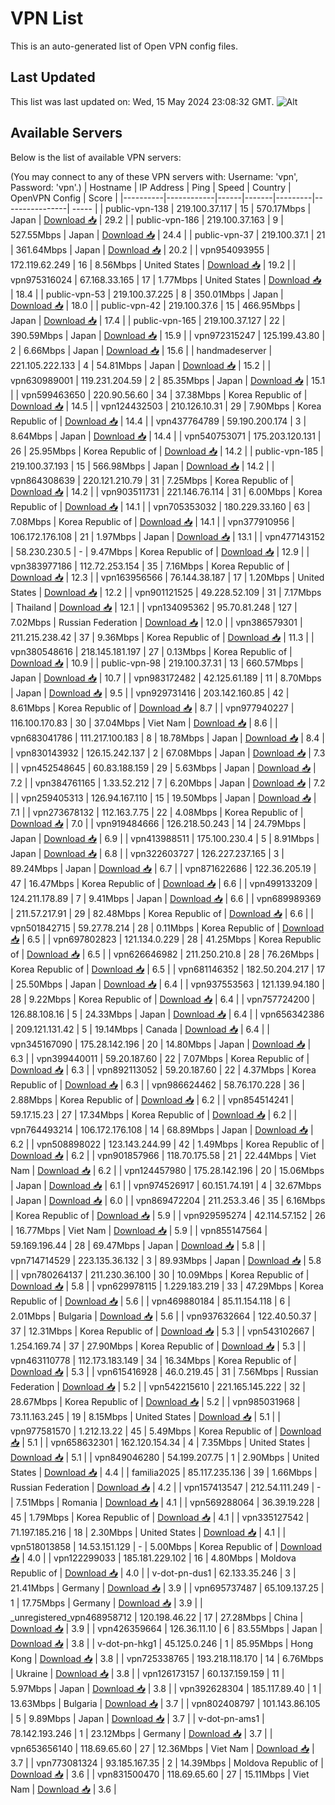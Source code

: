 # VPN List

This is an auto-generated list of Open VPN config files.

## Last Updated

This list was last updated on: Wed, 15 May 2024 23:08:32 GMT.
![Alt](https://repobeats.axiom.co/api/embed/186b98318ef1479477931607c1ad7d823f12451f.svg "Repobeats analytics image")

## Available Servers

Below is the list of available VPN servers:

(You may connect to any of these VPN servers with: Username: 'vpn', Password: 'vpn'.)
| Hostname | IP Address | Ping | Speed | Country | OpenVPN Config | Score |
|----------|------------|------|-------|---------|----------------| ----- |
| public-vpn-138 | 219.100.37.117 | 15 | 570.17Mbps | Japan | [Download 📥](./configs/server_0_JP.ovpn) | 29.2 |
| public-vpn-186 | 219.100.37.163 | 9 | 527.55Mbps | Japan | [Download 📥](./configs/server_1_JP.ovpn) | 24.4 |
| public-vpn-37 | 219.100.37.1 | 21 | 361.64Mbps | Japan | [Download 📥](./configs/server_2_JP.ovpn) | 20.2 |
| vpn954093955 | 172.119.62.249 | 16 | 8.56Mbps | United States | [Download 📥](./configs/server_3_US.ovpn) | 19.2 |
| vpn975316024 | 67.168.33.165 | 17 | 1.77Mbps | United States | [Download 📥](./configs/server_4_US.ovpn) | 18.4 |
| public-vpn-53 | 219.100.37.225 | 8 | 350.01Mbps | Japan | [Download 📥](./configs/server_5_JP.ovpn) | 18.0 |
| public-vpn-42 | 219.100.37.6 | 15 | 466.95Mbps | Japan | [Download 📥](./configs/server_6_JP.ovpn) | 17.4 |
| public-vpn-165 | 219.100.37.127 | 22 | 390.59Mbps | Japan | [Download 📥](./configs/server_7_JP.ovpn) | 15.9 |
| vpn972315247 | 125.199.43.80 | 2 | 6.66Mbps | Japan | [Download 📥](./configs/server_8_JP.ovpn) | 15.6 |
| handmadeserver | 221.105.222.133 | 4 | 54.81Mbps | Japan | [Download 📥](./configs/server_9_JP.ovpn) | 15.2 |
| vpn630989001 | 119.231.204.59 | 2 | 85.35Mbps | Japan | [Download 📥](./configs/server_10_JP.ovpn) | 15.1 |
| vpn599463650 | 220.90.56.60 | 34 | 37.38Mbps | Korea Republic of | [Download 📥](./configs/server_11_KR.ovpn) | 14.5 |
| vpn124432503 | 210.126.10.31 | 29 | 7.90Mbps | Korea Republic of | [Download 📥](./configs/server_12_KR.ovpn) | 14.4 |
| vpn437764789 | 59.190.200.174 | 3 | 8.64Mbps | Japan | [Download 📥](./configs/server_13_JP.ovpn) | 14.4 |
| vpn540753071 | 175.203.120.131 | 26 | 25.95Mbps | Korea Republic of | [Download 📥](./configs/server_14_KR.ovpn) | 14.2 |
| public-vpn-185 | 219.100.37.193 | 15 | 566.98Mbps | Japan | [Download 📥](./configs/server_15_JP.ovpn) | 14.2 |
| vpn864308639 | 220.121.210.79 | 31 | 7.25Mbps | Korea Republic of | [Download 📥](./configs/server_16_KR.ovpn) | 14.2 |
| vpn903511731 | 221.146.76.114 | 31 | 6.00Mbps | Korea Republic of | [Download 📥](./configs/server_17_KR.ovpn) | 14.1 |
| vpn705353032 | 180.229.33.160 | 63 | 7.08Mbps | Korea Republic of | [Download 📥](./configs/server_18_KR.ovpn) | 14.1 |
| vpn377910956 | 106.172.176.108 | 21 | 1.97Mbps | Japan | [Download 📥](./configs/server_19_JP.ovpn) | 13.1 |
| vpn477143152 | 58.230.230.5 | - | 9.47Mbps | Korea Republic of | [Download 📥](./configs/server_20_KR.ovpn) | 12.9 |
| vpn383977186 | 112.72.253.154 | 35 | 7.16Mbps | Korea Republic of | [Download 📥](./configs/server_21_KR.ovpn) | 12.3 |
| vpn163956566 | 76.144.38.187 | 17 | 1.20Mbps | United States | [Download 📥](./configs/server_22_US.ovpn) | 12.2 |
| vpn901121525 | 49.228.52.109 | 31 | 7.17Mbps | Thailand | [Download 📥](./configs/server_23_TH.ovpn) | 12.1 |
| vpn134095362 | 95.70.81.248 | 127 | 7.02Mbps | Russian Federation | [Download 📥](./configs/server_24_RU.ovpn) | 12.0 |
| vpn386579301 | 211.215.238.42 | 37 | 9.36Mbps | Korea Republic of | [Download 📥](./configs/server_25_KR.ovpn) | 11.3 |
| vpn380548616 | 218.145.181.197 | 27 | 0.13Mbps | Korea Republic of | [Download 📥](./configs/server_26_KR.ovpn) | 10.9 |
| public-vpn-98 | 219.100.37.31 | 13 | 660.57Mbps | Japan | [Download 📥](./configs/server_27_JP.ovpn) | 10.7 |
| vpn983172482 | 42.125.61.189 | 11 | 8.70Mbps | Japan | [Download 📥](./configs/server_28_JP.ovpn) | 9.5 |
| vpn929731416 | 203.142.160.85 | 42 | 8.61Mbps | Korea Republic of | [Download 📥](./configs/server_29_KR.ovpn) | 8.7 |
| vpn977940227 | 116.100.170.83 | 30 | 37.04Mbps | Viet Nam | [Download 📥](./configs/server_30_VN.ovpn) | 8.6 |
| vpn683041786 | 111.217.100.183 | 8 | 18.78Mbps | Japan | [Download 📥](./configs/server_31_JP.ovpn) | 8.4 |
| vpn830143932 | 126.15.242.137 | 2 | 67.08Mbps | Japan | [Download 📥](./configs/server_32_JP.ovpn) | 7.3 |
| vpn452548645 | 60.83.188.159 | 29 | 5.63Mbps | Japan | [Download 📥](./configs/server_33_JP.ovpn) | 7.2 |
| vpn384761165 | 1.33.52.212 | 7 | 6.20Mbps | Japan | [Download 📥](./configs/server_34_JP.ovpn) | 7.2 |
| vpn259405313 | 126.94.167.110 | 15 | 19.50Mbps | Japan | [Download 📥](./configs/server_35_JP.ovpn) | 7.1 |
| vpn273678132 | 112.163.7.75 | 22 | 4.08Mbps | Korea Republic of | [Download 📥](./configs/server_36_KR.ovpn) | 7.0 |
| vpn919484666 | 126.218.50.243 | 14 | 24.79Mbps | Japan | [Download 📥](./configs/server_37_JP.ovpn) | 6.9 |
| vpn413988511 | 175.100.230.4 | 5 | 8.91Mbps | Japan | [Download 📥](./configs/server_38_JP.ovpn) | 6.8 |
| vpn322603727 | 126.227.237.165 | 3 | 89.24Mbps | Japan | [Download 📥](./configs/server_39_JP.ovpn) | 6.7 |
| vpn871622686 | 122.36.205.19 | 47 | 16.47Mbps | Korea Republic of | [Download 📥](./configs/server_40_KR.ovpn) | 6.6 |
| vpn499133209 | 124.211.178.89 | 7 | 9.41Mbps | Japan | [Download 📥](./configs/server_41_JP.ovpn) | 6.6 |
| vpn689989369 | 211.57.217.91 | 29 | 82.48Mbps | Korea Republic of | [Download 📥](./configs/server_42_KR.ovpn) | 6.6 |
| vpn501842715 | 59.27.78.214 | 28 | 0.11Mbps | Korea Republic of | [Download 📥](./configs/server_43_KR.ovpn) | 6.5 |
| vpn697802823 | 121.134.0.229 | 28 | 41.25Mbps | Korea Republic of | [Download 📥](./configs/server_44_KR.ovpn) | 6.5 |
| vpn626646982 | 211.250.210.8 | 28 | 76.26Mbps | Korea Republic of | [Download 📥](./configs/server_45_KR.ovpn) | 6.5 |
| vpn681146352 | 182.50.204.217 | 17 | 25.50Mbps | Japan | [Download 📥](./configs/server_46_JP.ovpn) | 6.4 |
| vpn937553563 | 121.139.94.180 | 28 | 9.22Mbps | Korea Republic of | [Download 📥](./configs/server_47_KR.ovpn) | 6.4 |
| vpn757724200 | 126.88.108.16 | 5 | 24.33Mbps | Japan | [Download 📥](./configs/server_48_JP.ovpn) | 6.4 |
| vpn656342386 | 209.121.131.42 | 5 | 19.14Mbps | Canada | [Download 📥](./configs/server_49_CA.ovpn) | 6.4 |
| vpn345167090 | 175.28.142.196 | 20 | 14.80Mbps | Japan | [Download 📥](./configs/server_50_JP.ovpn) | 6.3 |
| vpn399440011 | 59.20.187.60 | 22 | 7.07Mbps | Korea Republic of | [Download 📥](./configs/server_51_KR.ovpn) | 6.3 |
| vpn892113052 | 59.20.187.60 | 22 | 4.37Mbps | Korea Republic of | [Download 📥](./configs/server_52_KR.ovpn) | 6.3 |
| vpn986624462 | 58.76.170.228 | 36 | 2.88Mbps | Korea Republic of | [Download 📥](./configs/server_53_KR.ovpn) | 6.2 |
| vpn854514241 | 59.17.15.23 | 27 | 17.34Mbps | Korea Republic of | [Download 📥](./configs/server_54_KR.ovpn) | 6.2 |
| vpn764493214 | 106.172.176.108 | 14 | 68.89Mbps | Japan | [Download 📥](./configs/server_55_JP.ovpn) | 6.2 |
| vpn508898022 | 123.143.244.99 | 42 | 1.49Mbps | Korea Republic of | [Download 📥](./configs/server_56_KR.ovpn) | 6.2 |
| vpn901857966 | 118.70.175.58 | 21 | 22.44Mbps | Viet Nam | [Download 📥](./configs/server_57_VN.ovpn) | 6.2 |
| vpn124457980 | 175.28.142.196 | 20 | 15.06Mbps | Japan | [Download 📥](./configs/server_58_JP.ovpn) | 6.1 |
| vpn974526917 | 60.151.74.191 | 4 | 32.67Mbps | Japan | [Download 📥](./configs/server_59_JP.ovpn) | 6.0 |
| vpn869472204 | 211.253.3.46 | 35 | 6.16Mbps | Korea Republic of | [Download 📥](./configs/server_60_KR.ovpn) | 5.9 |
| vpn929595274 | 42.114.57.152 | 26 | 16.77Mbps | Viet Nam | [Download 📥](./configs/server_61_VN.ovpn) | 5.9 |
| vpn855147564 | 59.169.196.44 | 28 | 69.47Mbps | Japan | [Download 📥](./configs/server_62_JP.ovpn) | 5.8 |
| vpn714714529 | 223.135.36.132 | 3 | 89.93Mbps | Japan | [Download 📥](./configs/server_63_JP.ovpn) | 5.8 |
| vpn780264137 | 211.230.36.100 | 30 | 10.09Mbps | Korea Republic of | [Download 📥](./configs/server_64_KR.ovpn) | 5.8 |
| vpn629978115 | 1.229.183.219 | 33 | 47.29Mbps | Korea Republic of | [Download 📥](./configs/server_65_KR.ovpn) | 5.6 |
| vpn469880184 | 85.11.154.118 | 6 | 2.01Mbps | Bulgaria | [Download 📥](./configs/server_66_BG.ovpn) | 5.6 |
| vpn937632664 | 122.40.50.37 | 37 | 12.31Mbps | Korea Republic of | [Download 📥](./configs/server_67_KR.ovpn) | 5.3 |
| vpn543102667 | 1.254.169.74 | 37 | 27.90Mbps | Korea Republic of | [Download 📥](./configs/server_68_KR.ovpn) | 5.3 |
| vpn463110778 | 112.173.183.149 | 34 | 16.34Mbps | Korea Republic of | [Download 📥](./configs/server_69_KR.ovpn) | 5.3 |
| vpn615416928 | 46.0.219.45 | 31 | 7.56Mbps | Russian Federation | [Download 📥](./configs/server_70_RU.ovpn) | 5.2 |
| vpn542215610 | 221.165.145.222 | 32 | 28.67Mbps | Korea Republic of | [Download 📥](./configs/server_71_KR.ovpn) | 5.2 |
| vpn985031968 | 73.11.163.245 | 19 | 8.15Mbps | United States | [Download 📥](./configs/server_72_US.ovpn) | 5.1 |
| vpn977581570 | 1.212.13.22 | 45 | 5.49Mbps | Korea Republic of | [Download 📥](./configs/server_73_KR.ovpn) | 5.1 |
| vpn658632301 | 162.120.154.34 | 4 | 7.35Mbps | United States | [Download 📥](./configs/server_74_US.ovpn) | 5.1 |
| vpn849046280 | 54.199.207.75 | 1 | 2.90Mbps | United States | [Download 📥](./configs/server_75_US.ovpn) | 4.4 |
| familia2025 | 85.117.235.136 | 39 | 1.66Mbps | Russian Federation | [Download 📥](./configs/server_76_RU.ovpn) | 4.2 |
| vpn157413547 | 212.54.111.249 | - | 7.51Mbps | Romania | [Download 📥](./configs/server_77_RO.ovpn) | 4.1 |
| vpn569288064 | 36.39.19.228 | 45 | 1.79Mbps | Korea Republic of | [Download 📥](./configs/server_78_KR.ovpn) | 4.1 |
| vpn335127542 | 71.197.185.216 | 18 | 2.30Mbps | United States | [Download 📥](./configs/server_79_US.ovpn) | 4.1 |
| vpn518013858 | 14.53.151.129 | - | 5.00Mbps | Korea Republic of | [Download 📥](./configs/server_80_KR.ovpn) | 4.0 |
| vpn122299033 | 185.181.229.102 | 16 | 4.80Mbps | Moldova Republic of | [Download 📥](./configs/server_81_MD.ovpn) | 4.0 |
| v-dot-pn-dus1 | 62.133.35.246 | 3 | 21.41Mbps | Germany | [Download 📥](./configs/server_82_DE.ovpn) | 3.9 |
| vpn695737487 | 65.109.137.25 | 1 | 17.75Mbps | Germany | [Download 📥](./configs/server_83_DE.ovpn) | 3.9 |
| _unregistered_vpn468958712 | 120.198.46.22 | 17 | 27.28Mbps | China | [Download 📥](./configs/server_84_CN.ovpn) | 3.9 |
| vpn426359664 | 126.36.11.10 | 6 | 83.55Mbps | Japan | [Download 📥](./configs/server_85_JP.ovpn) | 3.8 |
| v-dot-pn-hkg1 | 45.125.0.246 | 1 | 85.95Mbps | Hong Kong | [Download 📥](./configs/server_86_HK.ovpn) | 3.8 |
| vpn725338765 | 193.218.118.170 | 14 | 6.76Mbps | Ukraine | [Download 📥](./configs/server_87_UA.ovpn) | 3.8 |
| vpn126173157 | 60.137.159.159 | 11 | 5.97Mbps | Japan | [Download 📥](./configs/server_88_JP.ovpn) | 3.8 |
| vpn392628304 | 185.117.89.40 | 1 | 13.63Mbps | Bulgaria | [Download 📥](./configs/server_89_BG.ovpn) | 3.7 |
| vpn802408797 | 101.143.86.105 | 5 | 9.89Mbps | Japan | [Download 📥](./configs/server_90_JP.ovpn) | 3.7 |
| v-dot-pn-ams1 | 78.142.193.246 | 1 | 23.12Mbps | Germany | [Download 📥](./configs/server_91_DE.ovpn) | 3.7 |
| vpn653656140 | 118.69.65.60 | 27 | 12.36Mbps | Viet Nam | [Download 📥](./configs/server_92_VN.ovpn) | 3.7 |
| vpn773081324 | 93.185.167.35 | 2 | 14.39Mbps | Moldova Republic of | [Download 📥](./configs/server_93_MD.ovpn) | 3.6 |
| vpn831500470 | 118.69.65.60 | 27 | 15.11Mbps | Viet Nam | [Download 📥](./configs/server_94_VN.ovpn) | 3.6 |
